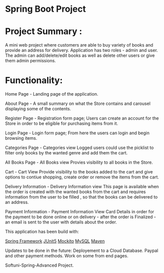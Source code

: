 # Spring Boot Project
# Project Summary : 

A mini web project where customers are able to buy variety of books and provide an address for delivery. Application has two roles - admin and user.
The admin can add/delete/edit books as well as delete other users or give them admin permissions.

# Functionality:

Home Page - Landing page of the application.

About Page - A small summary on what the Store contains and carousel displaying some of the contents.

Register Page - Registration form page;
Users can create an account for the Store in order to be eligible for purchasing items from it.

Login Page - Login form page;
From here the users can login and begin browsing items.

Categories Page - Categories view
Logged users could use the picklist to filter only books by the wanted genre and add them the cart.

All Books Page - All Books view 
Provies visibility to all books in the Store.

Cart - Cart View
Provide visibility to the books added to the cart and give options to contiue shopping, create order or remove the items from the cart.

Delivery Information - Delivery Information view 
This page is available when the order is created with the wanted books from the cart and requires information from the user to be filled , so that the books can be delivered to an address.

Payment Information - Payment Information View
Card Details in order for the payment to be done online or on delivery - after the order is Finalized - an email is sent to the user with details about the order.

This application has been build with: 

[Spring Framework]([url](https://spring.io/))
[JUnit5]([url](https://junit.org/junit5//))
[Mockito]([url](https://site.mockito.org/))
[MySQL]([url](https://www.mysql.com/))
[Maven]([url](https://maven.apache.org/guides/index.html))

Updates to be done in the future: 
Deployement to a Cloud Database.
Paypal and other payment methods.
Work on some from end pages.

 Softuni-Spring-Advanced Project.

